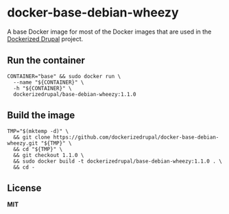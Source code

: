 # docker-base-debian-wheezy

A base Docker image for most of the Docker images that are used in the [Dockerized Drupal](https://dockerizedrupal.com/) project.

## Run the container

    CONTAINER="base" && sudo docker run \
      --name "${CONTAINER}" \
      -h "${CONTAINER}" \
      dockerizedrupal/base-debian-wheezy:1.1.0

## Build the image

    TMP="$(mktemp -d)" \
      && git clone https://github.com/dockerizedrupal/docker-base-debian-wheezy.git "${TMP}" \
      && cd "${TMP}" \
      && git checkout 1.1.0 \
      && sudo docker build -t dockerizedrupal/base-debian-wheezy:1.1.0 . \
      && cd -

## License

**MIT**
